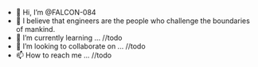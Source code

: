 - 👋 Hi, I’m @FALCON-084
- 👀 I believe that engineers are the people who challenge the boundaries of mankind.
- 🌱 I’m currently learning ... //todo
- 💞️ I’m looking to collaborate on ... //todo
- 📫 How to reach me ... //todo

<!---
FALCON-084/FALCON-084 is a ✨ special ✨ repository because its `README.md` (this file) appears on your GitHub profile.
You can click the Preview link to take a look at your changes.
--->
